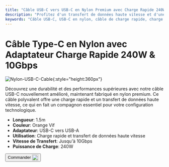 ```yaml
---
title: "Câble USB-C vers USB-C en Nylon Premium avec Charge Rapide 240W"
description: "Profitez d'un transfert de données haute vitesse et d'une charge rapide avec notre câble USB-C vers USB-C en nylon premium, conçu pour la durabilité et la performance."
keywords: "Câble USB-C, USB-C en nylon, câble de charge rapide, charge 240W, transfert de données haute vitesse"
---
```


# Câble Type-C en Nylon avec Adaptateur Charge Rapide 240W & 10Gbps

![Nylon-USB-C-Cable](/images/product/part/nylon-usb-c-cable.jpg){:style="height:360px"}

Découvrez une durabilité et des performances supérieures avec notre câble USB-C nouvellement amélioré, maintenant fabriqué en nylon premium. Ce câble polyvalent offre une charge rapide et un transfert de données haute vitesse, ce qui en fait un compagnon essentiel pour votre configuration technologique.

- **Longueur**: 1.5m
- **Couleur**: Orange Vif
- **Adaptateur**: USB-C vers USB-A
- **Utilisation**: Charge rapide et transfert de données haute vitesse
- **Vitesse de Transfert**: Jusqu'à 10Gbps
- **Puissance de Charge**: 240W

<button class="md-button" onclick="window.location.href='https://shop.techxartisan.com/products/upgraded-nylon-usb-c-cable-240w-fast-charging-10gbps-data-transfer-1-5m-with-usb-a-adapter-eye-catching-orange'"> Commander <img src="/images/trademark/txa.svg" alt="TxA Shop" style="vertical-align: middle; height: 20px;"></button>

